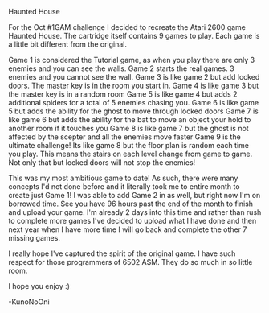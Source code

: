 Haunted House 

For the Oct #1GAM challenge I decided to recreate the Atari 2600 game Haunted House. The cartridge itself contains 9 games to play. Each game is a little bit different from the original.

Game 1 is considered the Tutorial game, as when you play there are only 3 enemies and you can see the walls.
Game 2 starts the real games. 3 enemies and you cannot see the wall.
Game 3 is like game 2 but add locked doors. The master key is in the room you start in.
Game 4 is like game 3 but the master key is in a random room
Game 5 is like game 4 but adds 2 additional spiders for a total of 5 enemies chasing you.
Game 6 is like game 5 but adds the ability for the ghost to move through locked doors
Game 7 is like game 6 but adds the ability for the bat to move an object your hold to another room if it touches you
Game 8 is like game 7 but the ghost is not affected by the scepter and all the enemies move faster
Game 9 is the ultimate challenge! Its like game 8 but the floor plan is random each time you play. This means the stairs on each level change from game to game. Not only that but locked doors will not stop the enemies!

This was my most ambitious game to date! As such, there were many concepts I'd not done before and it literally took me to entire month to create just Game 1! I was able to add Game 2 in as well, but right now I'm on borrowed time. See you have 96 hours past the end of the month to finish and upload your game. I'm already 2 days into this time and rather than rush to complete more games I've decided to upload what I have done and then next year when I have more time I will go back and complete the other 7 missing games.


I really hope I've captured the spirit of the original game. I have such respect for those programmers of 6502 ASM. They do so much in so little room. 

I hope you enjoy :)

-KunoNoOni

